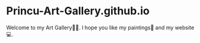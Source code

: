 # Princu-Art-Gallery.github.io

 Welcome to my Art Gallery🙂🌻. I hope you like my paintings🎨 and my website 💻. 
